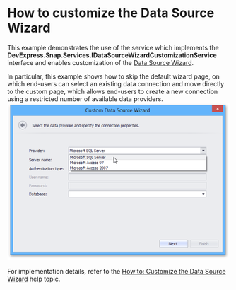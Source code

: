 # How to customize the Data Source Wizard


<p>This example demonstrates the use of the service which implements the <strong>DevExpress.Snap.Services.IDataSourceWizardCustomizationService</strong> interface and enables customization of the <a href="https://documentation.devexpress.com/#WindowsForms/CustomDocument15603">Data Source Wizard</a>.</p>
<p>In particular, this example shows how to skip the default wizard page, on which end-users can select an existing data connection and move directly to the custom page, which allows end-users to create a new connection using a restricted number of available data providers.<br /><img src="https://raw.githubusercontent.com/DevExpress-Examples/how-to-customize-the-data-source-wizard-t307510/18.1.3+/media/33e09b3b-878b-11e5-80bf-00155d62480c.png"></p>
<p>For implementation details, refer to the <a href="https://documentation.devexpress.com/#WindowsForms/CustomDocument114899">How to: Customize the Data Source Wizard</a> help topic.</p>

<br/>


